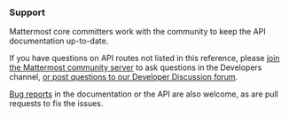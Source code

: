 ### Support

Mattermost core committers work with the community to keep the API documentation up-to-date.

If you have questions on API routes not listed in this reference, please [join the Mattermost community server](https://pre-release.mattermost.com/signup_user_complete/?id=f1924a8db44ff3bb41c96424cdc20676) to ask questions in the Developers channel, [or post questions to our Developer Discussion forum](http://forum.mattermost.org/c/dev).

[Bug reports](https://github.com/mattermost/mattermost-api-reference/issues) in the documentation or the API are also welcome, as are pull requests to fix the issues.
